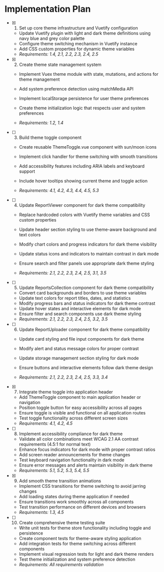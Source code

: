# Implementation Plan

- [x] 1. Set up core theme infrastructure and Vuetify configuration


  - Update Vuetify plugin with light and dark theme definitions using navy blue and grey color palette
  - Configure theme switching mechanism in Vuetify instance
  - Add CSS custom properties for dynamic theme variables
  - _Requirements: 1.4, 2.1, 2.2, 2.3, 2.4, 2.5_


- [x] 2. Create theme state management system




  - Implement Vuex theme module with state, mutations, and actions for theme management
  - Add system preference detection using matchMedia API
  - Implement localStorage persistence for user theme preferences
  - Create theme initialization logic that respects user and system preferences


  - _Requirements: 1.2, 1.4_

- [ ] 3. Build theme toggle component
  - Create reusable ThemeToggle.vue component with sun/moon icons
  - Implement click handler for theme switching with smooth transitions


  - Add accessibility features including ARIA labels and keyboard support
  - Include hover tooltips showing current theme and toggle action
  - _Requirements: 4.1, 4.2, 4.3, 4.4, 4.5, 5.3_

- [ ] 4. Update ReportViewer component for dark theme compatibility
  - Replace hardcoded colors with Vuetify theme variables and CSS custom properties


  - Update header section styling to use theme-aware background and text colors
  - Modify chart colors and progress indicators for dark theme visibility
  - Update status icons and indicators to maintain contrast in dark mode
  - Ensure search and filter panels use appropriate dark theme styling
  - _Requirements: 2.1, 2.2, 2.3, 2.4, 2.5, 3.1, 3.5_



- [ ] 5. Update ReportsCollection component for dark theme compatibility
  - Convert card backgrounds and borders to use theme variables
  - Update text colors for report titles, dates, and statistics
  - Modify progress bars and status indicators for dark theme contrast
  - Update hover states and interactive elements for dark mode
  - Ensure filter and search components use dark theme styling
  - _Requirements: 2.1, 2.2, 2.3, 2.4, 2.5, 3.2, 3.5_

- [ ] 6. Update ReportUploader component for dark theme compatibility
  - Update card styling and file input components for dark theme
  - Modify alert and status message colors for proper contrast




  - Update storage management section styling for dark mode
  - Ensure buttons and interactive elements follow dark theme design
  - _Requirements: 2.1, 2.2, 2.3, 2.4, 2.5, 3.3, 3.4_

- [x] 7. Integrate theme toggle into application header



  - Add ThemeToggle component to main application header or navigation
  - Position toggle button for easy accessibility across all pages
  - Ensure toggle is visible and functional on all application routes
  - Test toggle functionality across different screen sizes
  - _Requirements: 4.1, 4.2, 4.5_

- [ ] 8. Implement accessibility compliance for dark theme
  - Validate all color combinations meet WCAG 2.1 AA contrast requirements (4.5:1 for normal text)
  - Enhance focus indicators for dark mode with proper contrast ratios
  - Add screen reader announcements for theme changes
  - Test keyboard navigation functionality in dark mode
  - Ensure error messages and alerts maintain visibility in dark theme
  - _Requirements: 5.1, 5.2, 5.3, 5.4, 5.5_

- [x] 9. Add smooth theme transition animations

  - Implement CSS transitions for theme switching to avoid jarring changes
  - Add loading states during theme application if needed
  - Ensure transitions work smoothly across all components
  - Test transition performance on different devices and browsers
  - _Requirements: 1.3, 4.5_




- [ ] 10. Create comprehensive theme testing suite
  - Write unit tests for theme store functionality including toggle and persistence
  - Create component tests for theme-aware styling application
  - Add integration tests for theme switching across different components
  - Implement visual regression tests for light and dark theme renders
  - Test theme initialization and system preference detection
  - _Requirements: All requirements validation_